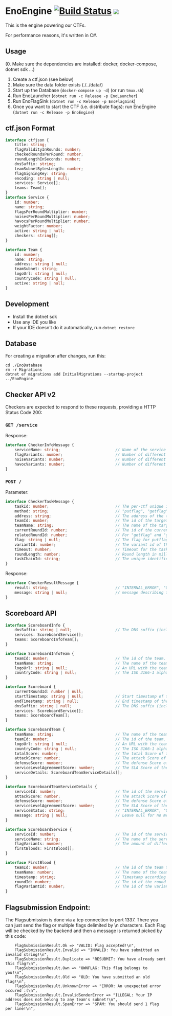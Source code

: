 # EnoEngine [![Build Status](https://dev.azure.com/ENOFLAG/ENOWARS/_apis/build/status/enowars.EnoEngine?branchName=master)](https://dev.azure.com/ENOFLAG/ENOWARS/_build) ![](https://tokei.rs/b1/github/enowars/EnoEngine)

This is the engine powering our CTFs.

For performance reasons, it's written in C#.

## Usage
(0. Make sure the dependencies are installed: docker, docker-compose, dotnet sdk ...)
1. Create a ctf.json (see below)
2. Make sure the data folder exists (./../data/)
3. Start up the Database (`docker-compose up -d`) (or run `tmux.sh`)
4. Run EnoLauncher (`dotnet run -c Release -p EnoLauncher`)
5. Run EnoFlagSink (`dotnet run -c Release -p EnoFlagSink`)
6. Once you want to start the CTF (i.e. distribute flags): run EnoEngine (`dotnet run -c Release -p EnoEngine`)

## ctf.json Format
```ts
interface ctfjson {
    title: string;
    flagValidityInRounds: number;
    checkedRoundsPerRound: number;
    roundLengthInSeconds: number;
    dnsSuffix: string;
    teamSubnetBytesLength: number;
    flagSigningKey: string;
    encoding: string | null;
    services: Service[];
    teams: Team[];
}
interface Service {
    id: number;
    name: string;
    flagsPerRoundMultiplier: number;
    noisesPerRoundMultiplier: number;
    havocsPerRoundMultiplier: number;
    weightFactor: number;
    active: string | null;
    checkers: string[];
}

interface Team {
    id: number;
    name: string;
    address: string | null;
    teamSubnet: string;
    logoUrl: string | null;
    countryCode: string | null;
    active: string | null;
}
```

## Development
- Install the dotnet sdk
- Use any IDE you like
- If your IDE doesn't do it automatically, run `dotnet restore`

## Database
For creating a migration after changes, run this:
```
cd ./EnoDatabase
rm -r Migrations
dotnet ef migrations add InitialMigrations --startup-project ../EnoEngine
```

## Checker API v2
Checkers are expected to respond to these requests, providing a HTTP Status Code 200:

### `GET /service`
Response:
```ts
interface CheckerInfoMessage {
    serviceName: string;                        // Name of the service
    flagVariants: number;                       // Number of different variants supported for storing/retrieving flags. Each variant must correspond to a different location/flag store in the service.
    noiseVariants: number;                      // Number of different variants supported for storing/retrieving noise. Different variants must not necessarily store the noise in different locations.
    havocVariants: number;                      // Number of different variants supported for havoc.
}
```

### `POST /`
Parameter:
```ts
interface CheckerTaskMessage {
    taskId: number;                             // The per-ctf unique id of a task.
    method: string;                             // "putflag", "getflag", "putnoise", "getnoise" or "havoc".
    address: string;                            // The address of the target team's vulnbox. Can be either an IP address or a valid hostname.
    teamId: number;                             // The id of the target team.
    teamName: string;                           // The name of the target team.
    currentRoundId: number;                     // The id of the current round.
    relatedRoundId: number;                     // For "getflag" and "getnoise", this is the id of the round in which the corresponding "putflag" or "putnoise" happened. For "putflag", "putnoise" and "havoc", this is always identical to currentRoundId. Use the taskChainId to store/retrieve data related to the corresponding "putflag" or "putnoise" instead of using relatedRoundId directly.
    flag: string | null;                        // The flag for putflag and getflag, otherwise null.
    variantId: number;                          // The variant id of the task. Used to support different flag, noise and havoc methods. Starts at 0.
    timeout: number;                            // Timeout for the task in milliseconds.
    roundLength: number;                        // Round length in milliseconds.
    taskChainId: string;                        // The unique identifier of a chain of tasks (i.e. putflag and getflags or putnoise and getnoise for the same flag/noise share an Id, each havoc has its own Id). Should be used in the database to store e.g. credentials created during putlfag and required in getflag. It is up to the caller to ensure the aforementioned criteria are met, the Engine achieves this by composing it the following way: "{flag|noise|havoc}_s{serviceId}_r{relatedRoundId}_t{teamId}_i{uniqueVariantIndex}". A checker may be called multiple times with the same method, serviceId, roundId, teamId and variantId, in which case the uniqueVariantIndex can be used to distinguish the taskChains.
}
```
Response:
```ts
interface CheckerResultMessage {
    result: string;                             // "INTERNAL_ERROR", "OK", MUMBLE", or "OFFLINE".
    message: string | null;                     // message describing the error, displayed on the public scoreboard if not null
}
```

## Scoreboard API
```ts
interface ScoreboardInfo {
    dnsSuffix: string | null;                   // The DNS suffix (including the leading dot), if DNS is used. Example: ".bambi.ovh"
    services: ScoreboardService[];
    teams: ScoreboardInfoTeam[];
}

interface ScoreboardInfoTeam {
    teamId: number;                             // The id of the team.
    teamName: string;                           // The name of the team.
    logoUrl: string | null;                     // An URL with the team's logo, or null.
    countryCode: string | null;                 // The ISO 3166-1 alpha-2 country code (uppercase), or null.
}

interface Scoreboard {
    currentRoundId: number | null;
    startTimestamp: string | null;              // Start timestamp of the current round according to ISO-86-01 ("yyyy-MM-ddTHH:mm:ss.fffZ") in UTC.
    endTimestamp: string | null;                // End timestamp of the current round according to ISO-86-01 ("yyyy-MM-ddTHH:mm:ss.fffZ") in UTC.
    dnsSuffix: string | null;                   // The DNS suffix (including the leading dot), if DNS is used. Example: ".bambi.ovh"
    services: ScoreboardService[];
    teams: ScoreboardTeam[];
}

interface ScoreboardTeam {
    teamName: string;                           // The name of the team.
    teamId: number;                             // The id of the team.
    logoUrl: string | null;                     // An URL with the team's logo, or null.
    countryCode: string | null;                 // The ISO 3166-1 alpha-2 country code (uppercase), or null.
    totalScore: number;                         // The total Score of the team.
    attackScore: number;                        // The attack Score of the team.
    defenseScore: number;                       // The defense Score of the team.
    serviceLevelAgreementScore: number;         // The SLA Score of the team.
    serviceDetails: ScoreboardTeamServiceDetails[];
}

interface ScoreboardTeamServiceDetails {
    serviceId: number;                          // The id of the service.
    attackScore: number;                        // The attack Score of the team in the service.
    defenseScore: number;                       // The defense Score of the team.
    serviceLevelAgreementScore: number;         // The SLA Score of the team in the service.
    serviceStatus: string;                      // "INTERNAL_ERROR", "OFFLINE", "MUMBLE", "RECOVERING", "OK", "INACTIVE"
    message: string | null;                     // Leave null for no message, otherwise the message is displayed
}

interface ScoreboardService {
    serviceId: number;                          // The id of the service.
    serviceName: string;                        // The name of the service.
    flagVariants: number;                       // The amount of different flag variants.
    firstBloods: FirstBlood[];
}

interface FirstBlood {
    teamId: number;                             // The id of the team that scored the firstblood.
    teamName: number;                           // The name of the team that scored the firstblood.
    timestamp: string;                          // Timestamp according to ISO-86-01 ("yyyy-MM-ddTHH:mm:ss.fffZ") in UTC.
    roundId: number;                            // The id of the round in which the firstblood was submitted.
    flagVariantId: number;                      // The id of the variant.
}
```
## Flagsubmission Endpoint:
The Flagsubmission is done via a tcp connection to port 1337. There you can just send the flag or multiple flags delimited by \n characters. Each Flag will be checked by the backend and then a message is returned picked by this code:
```
    FlagSubmissionResult.Ok => "VALID: Flag accepted!\n",
    FlagSubmissionResult.Invalid => "INVALID: You have submitted an invalid string!\n",
    FlagSubmissionResult.Duplicate => "RESUBMIT: You have already sent this flag!\n",
    FlagSubmissionResult.Own => "OWNFLAG: This flag belongs to you!\n",
    FlagSubmissionResult.Old => "OLD: You have submitted an old flag!\n",
    FlagSubmissionResult.UnknownError => "ERROR: An unexpected error occured :(\n",
    FlagSubmissionResult.InvalidSenderError => "ILLEGAL: Your IP address does not belong to any team's subnet!\n",
    FlagSubmissionResult.SpamError => "SPAM: You should send 1 flag per line!\n",
```
